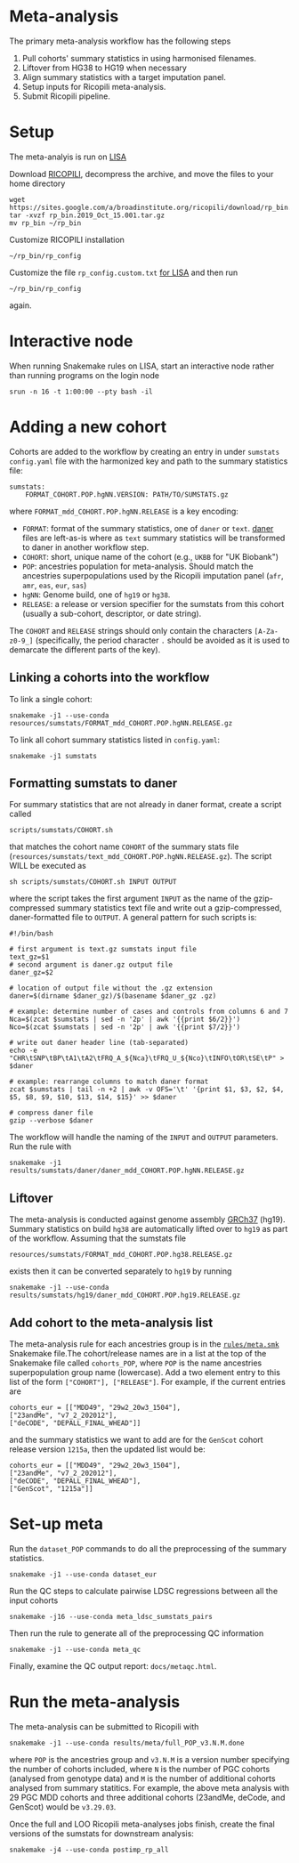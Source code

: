 # Meta-analysis

The primary meta-analysis workflow has the following steps

1. Pull cohorts' summary statistics in using harmonised filenames.
2. Liftover from HG38 to HG19 when necessary
3. Align summary statistics with a target imputation panel.
4. Setup inputs for Ricopili meta-analysis.
5. Submit Ricopili pipeline.

# Setup

The meta-analyis is run on [LISA](https://geneticcluster.org)

Download [RICOPILI](https://sites.google.com/a/broadinstitute.org/ricopili/), decompress the archive, and move the files to your home directory

```
wget https://sites.google.com/a/broadinstitute.org/ricopili/download/rp_bin.2019_Oct_15.001.tar.gz
tar -xvzf rp_bin.2019_Oct_15.001.tar.gz
mv rp_bin ~/rp_bin
```

Customize RICOPILI installation

```
~/rp_bin/rp_config
```

Customize the file `rp_config.custom.txt` [for LISA](https://docs.google.com/spreadsheets/d/1LhNYIXhFi7yXBC17UkjI1KMzHhKYz0j2hwnJECBGZk4/edit#gid=255132922) and then run 

```
~/rp_bin/rp_config
```

again.

# Interactive node

When running Snakemake rules on LISA, start an interactive node rather than running programs on the login node

```
srun -n 16 -t 1:00:00 --pty bash -il
```

# Adding a new cohort

Cohorts are added to the workflow by creating an entry in under `sumstats` `config.yaml` file with the harmonized key and path to the summary statistics file:

```
sumstats:
	FORMAT_COHORT.POP.hgNN.VERSION: PATH/TO/SUMSTATS.gz
```

where `FORMAT_mdd_COHORT.POP.hgNN.RELEASE` is a key encoding:

- `FORMAT`: format of the summary statistics, one of `daner` or `text`. [daner](https://docs.google.com/document/d/1TWIhr8-qpCXB13WCXcU1_HDio8lC_MeWoAg2jlggrtU/edit) files are left-as-is where as `text` summary statistics will be transformed to daner in another workflow step.
- `COHORT`: short, unique name of the cohort (e.g., `UKBB` for "UK Biobank")
- `POP`: ancestries population for meta-analysis. Should match the ancestries superpopulations used by the Ricopili imputation panel (`afr`, `amr`, `eas`, `eur`, `sas`)
- `hgNN`: Genome build, one of `hg19` or `hg38`.
- `RELEASE`: a release or version specifier for the sumstats from this cohort (usually a sub-cohort, descriptor, or date string).

The `COHORT` and `RELEASE` strings should only contain the characters `[A-Za-z0-9_]` (specifically, the period character `.` should be avoided as it is used to demarcate the different parts of the key).

## Linking a cohorts into the workflow

To link a single cohort: 

```
snakemake -j1 --use-conda resources/sumstats/FORMAT_mdd_COHORT.POP.hgNN.RELEASE.gz
```

To link all cohort summary statistics listed in `config.yaml`:

```
snakemake -j1 sumstats
```

## Formatting sumstats to daner

For summary statistics that are not already in daner format, create a script called

```
scripts/sumstats/COHORT.sh
```

that matches the cohort name `COHORT` of the summary stats file (`resources/sumstats/text_mdd_COHORT.POP.hgNN.RELEASE.gz`). The script WILL be executed as

```
sh scripts/sumstats/COHORT.sh INPUT OUTPUT
```

where the script takes the first argument `INPUT` as the name of the gzip-compressed summary statistics text file and write out a gzip-compressed, daner-formatted file to `OUTPUT`. A general pattern for such scripts is:

```
#!/bin/bash

# first argument is text.gz sumstats input file
text_gz=$1
# second argument is daner.gz output file
daner_gz=$2

# location of output file without the .gz extension
daner=$(dirname $daner_gz)/$(basename $daner_gz .gz)

# example: determine number of cases and controls from columns 6 and 7
Nca=$(zcat $sumstats | sed -n '2p' | awk '{{print $6/2}}')
Nco=$(zcat $sumstats | sed -n '2p' | awk '{{print $7/2}}')

# write out daner header line (tab-separated)
echo -e "CHR\tSNP\tBP\tA1\tA2\tFRQ_A_${Nca}\tFRQ_U_${Nco}\tINFO\tOR\tSE\tP" > $daner

# example: rearrange columns to match daner format
zcat $sumstats | tail -n +2 | awk -v OFS='\t' '{print $1, $3, $2, $4, $5, $8, $9, $10, $13, $14, $15}' >> $daner

# compress daner file
gzip --verbose $daner
```

The workflow will handle the naming of the `INPUT` and `OUTPUT` parameters. Run the rule with

```
snakemake -j1 results/sumstats/daner/daner_mdd_COHORT.POP.hgNN.RELEASE.gz
```

## Liftover

The meta-analysis is conducted against genome assembly [GRCh37](https://www.ncbi.nlm.nih.gov/assembly/GCF_000001405.13/) (hg19). Summary statistics on build `hg38` are automatically lifted over to `hg19` as part of the workflow. Assuming that the sumstats file

```
resources/sumstats/FORMAT_mdd_COHORT.POP.hg38.RELEASE.gz
```

exists then it can be converted separately to `hg19` by running

```
snakemake -j1 --use-conda results/sumstats/hg19/daner_mdd_COHORT.POP.hg19.RELEASE.gz
```

## Add cohort to the meta-analysis list

The meta-analysis rule for each ancestries group is in the [`rules/meta.smk`](../rules/meta.smk) Snakemake file.The cohort/release names are in a list at the top of the Snakemake file called `cohorts_POP`, where `POP` is the name ancestries superpopulation group name (lowercase). Add a two element entry to this list of the form `["COHORT"], ["RELEASE"]`. For example, if the current entries are

```
cohorts_eur = [["MDD49", "29w2_20w3_1504"], 
["23andMe", "v7_2_202012"],      
["deCODE", "DEPALL_FINAL_WHEAD"]]
```

and the summary statistics we want to add are for the `GenScot` cohort release version `1215a`, then the updated list would be:

```
cohorts_eur = [["MDD49", "29w2_20w3_1504"], 
["23andMe", "v7_2_202012"],      
["deCODE", "DEPALL_FINAL_WHEAD"],
["GenScot", "1215a"]]
```

# Set-up meta

Run the `dataset_POP` commands to do all the preprocessing of the summary statistics.

```
snakemake -j1 --use-conda dataset_eur
```

Run the QC steps to calculate pairwise LDSC regressions between all the input cohorts
```
snakemake -j16 --use-conda meta_ldsc_sumstats_pairs
```

Then run the rule to generate all of the preprocessing QC information

```
snakemake -j1 --use-conda meta_qc
```

Finally, examine the QC output report: `docs/metaqc.html`.

# Run the meta-analysis

The meta-analysis can be submitted to Ricopili with

```
snakemake -j1 --use-conda results/meta/full_POP_v3.N.M.done 
```

where `POP` is the ancestries group and `v3.N.M` is a version number specifying the number of cohorts included, where `N` is the number of PGC cohorts (analysed from genotype data) and `M` is the number of additional cohorts analysed from summary statitics. For example, the above meta analysis with 29 PGC MDD cohorts and three additional cohorts (23andMe, deCode, and GenScot) would be `v3.29.03`.

Once the full and LOO Ricopili meta-analyses jobs finish, create the final versions of the sumstats for downstream analysis:

```
snakemake -j4 --use-conda postimp_rp_all
```